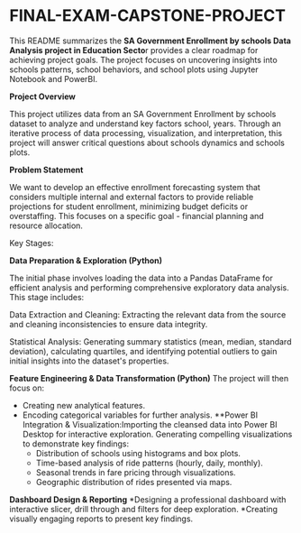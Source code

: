 # FINAL-EXAM-CAPSTONE-PROJECT

This README summarizes the **SA Government Enrollment by schools Data Analysis project  in Education Secto**r provides a clear roadmap for achieving project goals.  The project focuses on uncovering insights into schools patterns, school behaviors, and school plots using Jupyter Notebook and  PowerBI.


**Project Overview**

This project utilizes data from an SA Government Enrollment by schools dataset to analyze and understand key factors school, years. Through an iterative process of data processing, visualization, and interpretation, this project will answer critical questions about schools dynamics and schools plots. 


**Problem  Statement**

We want to develop an effective enrollment forecasting system that considers multiple internal and external factors to provide reliable projections for student enrollment, minimizing budget deficits or overstaffing. This focuses on a specific goal - financial planning and resource allocation.



Key Stages:

**Data Preparation & Exploration (Python)**

The initial phase involves loading the data into a Pandas DataFrame for efficient analysis and performing comprehensive exploratory data analysis.
This stage includes:

 Data Extraction and Cleaning: Extracting the relevant data from the source and cleaning inconsistencies to ensure data integrity. 

 
 Statistical Analysis: Generating summary statistics (mean, median, standard deviation), calculating quartiles, and identifying potential outliers to gain initial insights into the dataset's properties. 


**Feature Engineering & Data Transformation (Python)**
 The project will then focus on:
   * Creating new analytical features.  
   * Encoding categorical variables for further analysis.
**Power BI Integration & Visualization:Importing the cleansed data into Power BI Desktop for interactive exploration. 
      Generating compelling visualizations to demonstrate key findings: 
      * Distribution of schools using histograms and box plots.
      * Time-based analysis of ride patterns (hourly, daily, monthly).
      * Seasonal trends in fare pricing through visualizations.  
      * Geographic distribution of rides presented via maps.

**Dashboard Design & Reporting** 
    *Designing a professional dashboard with interactive slicer, drill through and filters for deep exploration.
    *Creating visually engaging reports to present key findings.

    

